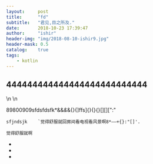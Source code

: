 ```yaml
---
layout:     post
title:      "fd"
subtitle:   "君见,目之所及."
date:       2018-10-23 17:39:47
author:     "ishir"
header-img: "img/2018-08-10-ishir9.jpg"
header-mask: 0.5
catalog:    true
tags:
    - kotlin
---
```

**<font size="5">  </font>**
<!--上标:º ¹ ² ³ ⁴⁵ ⁶ ⁷ ⁸ ⁹ ⁺ ⁻ ⁼ ⁽ ⁾ ⁿ ′ ½下标:₀ ₁ ₂ ₃ ₄ ₅ ₆ ₇ ₈ ₉ ₊ ₋ ₌ ₍ ₎
[<font size="2" color="#006666">包级函数</font>](#package)<p id = "package"></p>-->

## 444444444444444444444444444 
\n 
\n

89800909sfdsfdsfk*&&*&*&{}{]ffs]{}{}{}[][][":"

	sfjndsjk	`觉得舒服就回房间看电视看风景啊8*——+{}:"[]'.
	
	觉得舒服就啊
	
	
	
-
-
-
